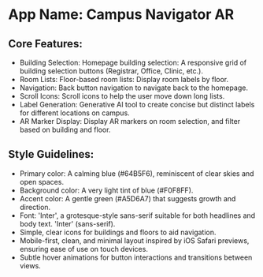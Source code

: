 # **App Name**: Campus Navigator AR

## Core Features:

- Building Selection: Homepage building selection: A responsive grid of building selection buttons (Registrar, Office, Clinic, etc.).
- Room Lists: Floor-based room lists: Display room labels by floor.
- Navigation: Back button navigation to navigate back to the homepage.
- Scroll Icons: Scroll icons to help the user move down long lists.
- Label Generation: Generative AI tool to create concise but distinct labels for different locations on campus.
- AR Marker Display: Display AR markers on room selection, and filter based on building and floor.

## Style Guidelines:

- Primary color: A calming blue (#64B5F6), reminiscent of clear skies and open spaces.
- Background color: A very light tint of blue (#F0F8FF).
- Accent color: A gentle green (#A5D6A7) that suggests growth and direction.
- Font: 'Inter', a grotesque-style sans-serif suitable for both headlines and body text. 'Inter' (sans-serif).
- Simple, clear icons for buildings and floors to aid navigation.
- Mobile-first, clean, and minimal layout inspired by iOS Safari previews, ensuring ease of use on touch devices.
- Subtle hover animations for button interactions and transitions between views.